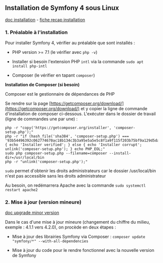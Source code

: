 ## Installation de Symfony 4 sous Linux

[doc installation](https://symfony.com/doc/current/setup.html) - 
[fiche recap installation](https://github.com/O-clock-Alumni/fiches-recap/blob/master/symfony/themes/symfony-basics.md)

### 1. Préalable à l'installation

Pour installer Symfony 4, vérifier au préalable que sont installés :

* PHP version >= 7.1 (le vérifier avec `php -v`)

* Installer si besoin l'extension PHP `intl` via la commande `sudo apt install php-intl`

* Composer (le vérifier en tapant `composer`)

**Installation de Composer (si besoin)**

Composer est le gestionnaire de dépendances de PHP

Se rendre sur la page [https://getcomposer.org/download/](https://getcomposer.org/download/) et y copier la ligne de commande d'installation de composer ci-dessous. L'exécuter dans le dossier de travail (ligne de commandes une par une) :

```
php -r "copy('https://getcomposer.org/installer', 'composer-setup.php');"
php -r "if (hash_file('sha384', 'composer-setup.php') === '93b54496392c062774670ac18b134c3b3a95e5a5e5c8f1a9f115f203b75bf9a129d5daa8ba6a13e2cc8a1da0806388a8') { echo 'Installer verified'; } else { echo 'Installer corrupt'; unlink('composer-setup.php'); } echo PHP_EOL;"
sudo php composer-setup.php --filename=composer --install-dir=/usr/local/bin
php -r "unlink('composer-setup.php');"
```

`sudo` permet d'obtenir les droits administrateurs car le dossier /usr/local/bin n'est pas accessible sans les droits administrateur

Au besoin, on redémarrera Apache avec la commande `sudo systemctl restart apache2`

### 2. Mise à jour (version mineure)

[doc upgrade minor version](https://symfony.com/doc/current/setup/upgrade_minor.html)

Dans le cas d'une mise à jour mineure (changement du chiffre du milieu, exemple : 4.1.1 vers 4.2.0), on procède en deux étapes :

* Mise à jour des librairies Symfony via Composer : `composer update "symfony/*" --with-all-dependencies`

* Mise à jour du code pour le rendre fonctionnel avec la nouvelle version de Symfony